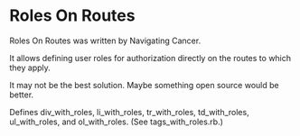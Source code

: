 # Roles On Routes

Roles On Routes was written by Navigating Cancer.

It allows defining user roles for authorization directly on the routes to which they apply.

It may not be the best solution. Maybe something open source would be better.

Defines div_with_roles, li_with_roles, tr_with_roles, td_with_roles, ul_with_roles, and ol_with_roles. (See tags_with_roles.rb.)
